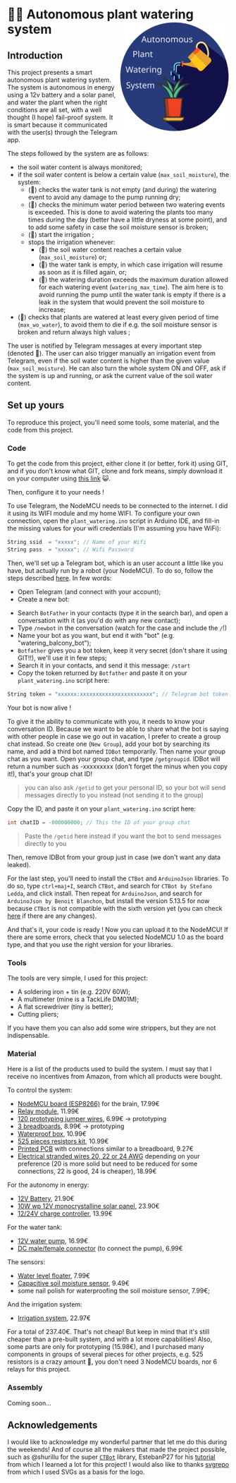 # 🌊🌳 Autonomous plant watering system <img src="logo/logo.svg" alt="" width="250" align="right" />

## Introduction

This project presents a smart autonomous plant watering system. The system is autonomous in energy using a 12v battery and a solar panel, and water the plant when the right conditions are all set, with a well thought (I hope) fail-proof system. It is smart because it communicated with the user(s) through the Telegram app.

The steps followed by the system are as follows:
- the soil water content is always monitored;
- if the soil water content is below a certain value (`max_soil_moisture`), the system:
  * (🔔) checks the water tank is not empty (and during) the watering event to avoid any damage to the pump running dry;
  * (🔔) checks the minimum water period between two watering events is exceeded. This is done to avoid watering the plants too many times during the day (better have a little dryness at some point), and to add some safety in case the soil moisture sensor is broken;
  * (🔔) start the irrigation ;
  * stops the irrigation whenever:
    + (🔔) the soil water content reaches a certain value (`max_soil_moisture`) or;
    + (🔔) the water tank is empty, in which case irrigation will resume as soon as it is filled again, or;
    + (🔔) the watering duration exceeds the maximum duration allowed for each watering event (`watering_max_time`). The aim here is to avoid running the pump until the water tank is empty if there is a leak in the system that would prevent the soil moisture to increase;
- (🔔) checks that plants are watered at least every given period of time (`max_wo_water`), to avoid them to die if e.g. the soil moisture sensor is broken and return always high values ;

The user is notified by Telegram messages at every important step (denoted 🔔). The user can also trigger manually an irrigation event from Telegram, even if the soil water content is higher than the given value (`max_soil_moisture`). He can also turn the whole system ON and OFF, ask if the system is up and running, or ask the current value of the soil water content.

## Set up yours

To reproduce this project, you'll need some tools, some material, and the code from this project.

### Code

To get the code from this project, either clone it (or better, fork it) using GIT, and if you don't know what GIT, clone and fork means, simply download it on your computer using [this link](https://github.com/VEZY/Plant_watering/archive/master.zip) 😺.

Then, configure it to your needs !

To use Telegram, the NodeMCU needs to be connected to the internet. I did it using its WIFI module and my home WIFI.
To configure your own connection, open the `plant_watering.ino` script in Arduino IDE, and fill-in the missing values for your wifi credentials (I'm assuming you have WiFi):

```c
String ssid  = "xxxxx"; // Name of your Wifi
String pass  = "xxxxx"; // Wifi Password
```

Then, we'll set up a Telegram bot, which is an user account a little like you have, but actually run by a robot (your NodeMCU). To do so, follow the steps described [here](https://core.telegram.org/bots#6-botfather). In few words:
- Open Telegram (and connect with your account);
- Create a new bot:
 * Search `BotFather` in your contacts (type it in the search bar), and open a conversation with it (as you'd do with any new contact);
 * Type `/newbot` in the conversation (watch for the case and include the `/`!)
 * Name your bot as you want, but end it with "bot" (e.g. "watering_balcony_bot");
 * `Botfather` gives you a bot token, keep it very secret (don't share it using GIT!!), we'll use it in few steps;
 * Search it in your contacts, and send it this message: `/start`
 * Copy the token returned by `Botfather` and paste it on your `plant_watering.ino` script here:
```c
String token = "xxxxxx:xxxxxxxxxxxxxxxxxxxxxxx"; // Telegram bot token
```

Your bot is now alive !

To give it the ability to communicate with you, it needs to know your conversation ID. Because we want to be able to share what the bot is saying with other people in case we go out in vacation, I prefer to create a group chat instead. So create one (`New Group`), add your bot by searching its name, and add a third bot named `IDBot` temporarily. Then name your group chat as you want.
Open your group chat, and type `/getgroupid`. IDBot will return a number such as -xxxxxxxxx (don't forget the minus when you copy it!), that's your group chat ID!
> you can also ask `/getid` to get your personal ID, so your bot will send messages directly to you instead (not sending it to the group)

Copy the ID, and paste it on your `plant_watering.ino` script here:
```c
int chatID = -000000000; // This the ID of your group chat
```
> Paste the `/getid` here instead if you want the bot to send messages directly to you

Then, remove IDBot from your group just in case (we don't want any data leaked).

For the last step, you'll need to install the `CTBot` and `ArduinoJson` libraries. To do so, type `ctrl+maj+I`, search `CTBot`, and search for `CTBot by Stefano Ledda`, and click install. Then repeat for `ArduinoJson`, and search for `ArduinoJson by Benoit Blanchon`, but install the version 5.13.5 for now because `CTBot` is not compatible with the sixth version yet (you can check [here](https://github.com/shurillu/CTBot) if there are any changes).

And that's it, your code is ready !
Now you can upload it to the NodeMCU! If there are some errors, check that you selected NodeMCU 1.0 as the board type, and that you use the right version for your libraries.

### Tools

The tools are very simple, I used for this project:
- A soldering iron + tin (e.g. 220V 60W);
- A multimeter (mine is a TackLife DM01M);
- A flat screwdriver (tiny is better);
- Cutting pliers;

If you have them you can also add some wire strippers, but they are not indispensable.

### Material

Here is a list of the products used to build the system. I must say that I receive no incentives from Amazon, from which all products were bought.

To control the system:
- [NodeMCU board (ESP8266)](https://www.amazon.fr/gp/product/B0754HWZSQ/ref=ppx_od_dt_b_asin_title_s02?ie=UTF8&psc=1) for the brain, 17.99€
- [Relay module](https://www.amazon.fr/gp/product/B07GRW83FR/ref=ppx_od_dt_b_asin_title_s02?ie=UTF8&psc=1), 11.99€
- [120 prototyping jumper wires](https://www.amazon.fr/gp/product/B01JD5WCG2/ref=ppx_yo_dt_b_asin_title_o05_s00?ie=UTF8&psc=1), 6.99€  -> prototyping
- [3 breadboards](https://www.amazon.fr/gp/product/B06XKZYFYN/ref=ppx_yo_dt_b_asin_title_o05_s00?ie=UTF8&psc=1), 8.99€ -> prototyping
- [Waterproof box](https://www.amazon.fr/gp/product/B00HW0OMKU/ref=ppx_yo_dt_b_asin_title_o05_s00?ie=UTF8&psc=1), 10.99€
- [525 pieces resistors kit](https://www.amazon.fr/gp/product/B071LHFQKD/ref=ppx_yo_dt_b_asin_title_o03_s01?ie=UTF8&psc=1), 10.99€
- [Printed PCB](https://www.amazon.fr/gp/product/B07G5CRQXK/ref=ppx_yo_dt_b_asin_title_o02_s00?ie=UTF8&th=1) with connections similar to a breadboard, 9.27€
- [Electrical stranded wires 20, 22 or 24 AWG](https://www.amazon.fr/gp/product/B07G72DRKC/ref=ppx_yo_dt_b_asin_title_o01_s00?ie=UTF8&th=1) depending on your preference (20 is more solid but need to be reduced for some connections, 22 is good, 24 is cheaper), 18.99€

For the autonomy in energy:
- [12V Battery](https://www.amazon.fr/gp/product/B009D0KFOO/ref=ppx_yo_dt_b_asin_title_o06_s00?ie=UTF8&psc=1), 21.90€
- [10W wp 12V monocrystalline solar panel](https://www.amazon.fr/gp/product/B007HAZY8Y/ref=ppx_yo_dt_b_asin_title_o05_s02?ie=UTF8&psc=1), 23.90€
- [12/24V charge controller](https://www.amazon.fr/gp/product/B071ZZ2S84/ref=ppx_yo_dt_b_asin_title_o05_s02?ie=UTF8&psc=1), 13.99€

For the water tank:
- [12V water pump](https://www.amazon.fr/gp/product/B07NPN5XBS/ref=ppx_yo_dt_b_asin_title_o04_s00?ie=UTF8&psc=1), 16.99€
- [DC male/female connector](https://www.amazon.fr/gp/product/B07BPSCNSM/ref=ppx_yo_dt_b_asin_title_o03_s00?ie=UTF8&psc=1) (to connect the pump), 6.99€

The sensors:
- [Water level floater](https://www.amazon.fr/gp/product/B01MTYPK9I/ref=ppx_yo_dt_b_asin_title_o05_s02?ie=UTF8&psc=1), 7.99€
- [Capacitive soil moisture sensor](https://www.amazon.fr/gp/product/B07WCB3GCB/ref=ppx_od_dt_b_asin_title_s02?ie=UTF8&psc=1), 9.49€
- some nail polish for waterproofing the soil moisture sensor, 7.99€;

And the irrigation system:
- [Irrigation system](https://www.amazon.fr/gp/product/B07MSJSMXK/ref=ppx_yo_dt_b_asin_title_o05_s01?ie=UTF8&psc=1), 22.97€

For a total of 237.40€. That's not cheap!
But keep in mind that it's still cheaper than a pre-built system, and with a lot more capabilities! Also, some parts are only for prototyping (15.98€), and I purchased many components in groups of several pieces for other projects, e.g. 525 resistors is a crazy amount 🤪, you don't need 3 NodeMCU boards, nor 6 relays for this project.

### Assembly

Coming soon...  

## Acknowledgements

I would like to acknowledge my wonderful partner that let me do this during the weekends! And of course all the makers that made the project possible, such as @shurillu for the super [`CTBot`](https://github.com/shurillu/CTBot) library, EstebanP27 for his [tutorial]((https://www.instructables.com/id/Smart-Plant-Watering-Using-ThingSpeaks-and-Powered/)) from which I learned a lot for this project! I would also like to thanks [svgrepo](https://www.svgrepo.com) from which I used SVGs as a basis for the logo.
